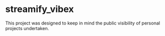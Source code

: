 # streamify_vibex
This project was designed to keep in mind the public visibility of personal projects undertaken.
